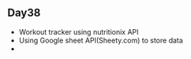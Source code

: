 Day38
-----
- Workout tracker using nutritionix API
- Using Google sheet API(Sheety.com) to store data
- 